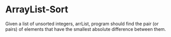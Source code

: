 # ArrayList-Sort
Given a list of unsorted integers, arrList, program should find the pair (or pairs) of elements that have the smallest absolute difference between them.
